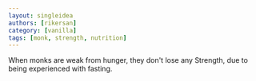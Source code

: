 ```yaml
---
layout: singleidea
authors: [rikersan]
category: [vanilla]
tags: [monk, strength, nutrition]
---
```

When monks are weak from hunger, they don't lose any Strength, due to being
experienced with fasting.
